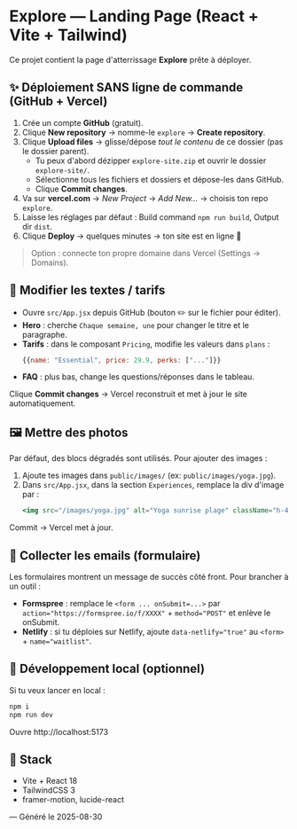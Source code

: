 # Explore — Landing Page (React + Vite + Tailwind)

Ce projet contient la page d'atterrissage **Explore** prête à déployer.

## ✨ Déploiement SANS ligne de commande (GitHub + Vercel)

1. Crée un compte **GitHub** (gratuit).
2. Clique **New repository** → nomme-le `explore` → **Create repository**.
3. Clique **Upload files** → glisse/dépose *tout le contenu* de ce dossier (pas le dossier parent).
   - Tu peux d'abord dézipper `explore-site.zip` et ouvrir le dossier `explore-site/`.
   - Sélectionne tous les fichiers et dossiers et dépose-les dans GitHub.
   - Clique **Commit changes**.
4. Va sur **vercel.com** → *New Project* → *Add New...* → choisis ton repo `explore`.
5. Laisse les réglages par défaut : Build command `npm run build`, Output dir `dist`.
6. Clique **Deploy** → quelques minutes → ton site est en ligne 🎉

> Option : connecte ton propre domaine dans Vercel (Settings → Domains).

## 📝 Modifier les textes / tarifs

- Ouvre `src/App.jsx` depuis GitHub (bouton ✏️ sur le fichier pour éditer).
- **Hero** : cherche `Chaque semaine, une` pour changer le titre et le paragraphe.
- **Tarifs** : dans le composant `Pricing`, modifie les valeurs dans `plans` :
  ```js
  {{name: "Essential", price: 29.9, perks: ["..."]}}
  ```
- **FAQ** : plus bas, change les questions/réponses dans le tableau.

Clique **Commit changes** → Vercel reconstruit et met à jour le site automatiquement.

## 🖼️ Mettre des photos

Par défaut, des blocs dégradés sont utilisés. Pour ajouter des images :
1. Ajoute tes images dans `public/images/` (ex: `public/images/yoga.jpg`).
2. Dans `src/App.jsx`, dans la section `Experiences`, remplace la div d'image par :
   ```jsx
   <img src="/images/yoga.jpg" alt="Yoga sunrise plage" className="h-40 w-full object-cover" />
   ```
Commit → Vercel met à jour.

## 📨 Collecter les emails (formulaire)

Les formulaires montrent un message de succès côté front. Pour brancher à un outil :
- **Formspree** : remplace le `<form ... onSubmit=...>` par `action="https://formspree.io/f/XXXX"` + `method="POST"` et enlève le onSubmit.
- **Netlify** : si tu déploies sur Netlify, ajoute `data-netlify="true"` au `<form>` + `name="waitlist"`.

## 🔧 Développement local (optionnel)

Si tu veux lancer en local :
```bash
npm i
npm run dev
```
Ouvre http://localhost:5173

## 🧱 Stack

- Vite + React 18
- TailwindCSS 3
- framer-motion, lucide-react

— Généré le 2025-08-30
